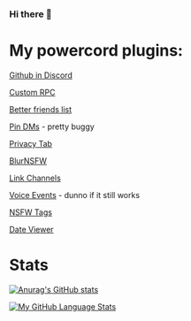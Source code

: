 ### Hi there 👋

# My powercord plugins:

[Github in Discord](https://github.com/E-boi/github-in-discord)

[Custom RPC](https://github.com/E-boi/custom-rpc)

[Better friends list](https://github.com/E-boi/Better-Friends-List)

[Pin DMs](https://github.com/E-boi/pin-dms) - pretty buggy

[Privacy Tab](https://github.com/E-boi/Privacy-Tab)

[BlurNSFW](https://github.com/E-boi/Powercord-BlurNSFW)

[Link Channels](https://github.com/E-boi/powercord-LinkChannels)

[Voice Events](https://github.com/E-boi/voice-events) - dunno if it still works

[NSFW Tags](https://github.com/E-boi/NSFW-tags)

[Date Viewer](https://github.com/E-boi/powercord-dateviewer)

# Stats

[![Anurag's GitHub stats](https://github-readme-stats.vercel.app/api?username=E-boi)](https://github.com/anuraghazra/github-readme-stats)

[![My GitHub Language Stats](https://github-readme-stats.vercel.app/api/top-langs/?username=E-boi)]()
